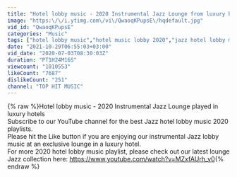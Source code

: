 ```yaml
---
title: "Hotel lobby music - 2020 Instrumental Jazz Lounge from luxury hotels"
image: "https:\/\/i.ytimg.com\/vi\/QwaoqKPupsE\/hqdefault.jpg"
vid_id: "QwaoqKPupsE"
categories: "Music"
tags: ["hotel lobby music","hotel music lobby 2020","jazz hotel lobby music"]
date: "2021-10-29T06:55:03+03:00"
vid_date: "2020-07-03T08:30:03Z"
duration: "PT1H24M16S"
viewcount: "1010553"
likeCount: "7687"
dislikeCount: "251"
channel: "TOP HIT MUSIC"
---
```

{% raw %}Hotel lobby music - 2020 Instrumental Jazz Lounge played in luxury hotels <br />Subscribe to our YouTube channel for the best Jazz hotel lobby music 2020 playlists.<br />Please hit the Like button if you are enjoying our instrumental Jazz lobby music at an exclusive lounge in a luxury hotel.<br />For more 2020 hotel lobby music playlist, please check out our latest lounge Jazz collection here: <a rel="nofollow" target="blank" href="https://www.youtube.com/watch?v=MZxfAUrh_v0">https://www.youtube.com/watch?v=MZxfAUrh_v0</a>{% endraw %}
